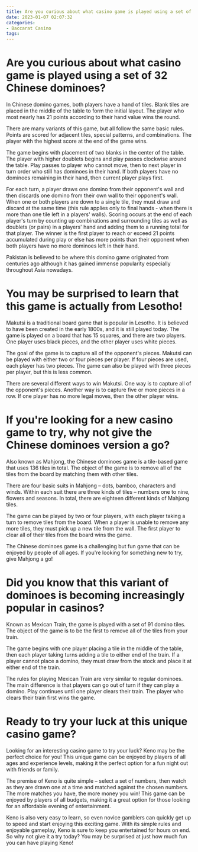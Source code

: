 ```yaml
---
title: Are you curious about what casino game is played using a set of 32 Chinese dominoes
date: 2023-01-07 02:07:32
categories:
- Baccarat Casino
tags:
---
```



#  Are you curious about what casino game is played using a set of 32 Chinese dominoes?

In Chinese domino games, both players have a hand of tiles. Blank tiles are placed in the middle of the table to form the initial layout. The player who most nearly has 21 points according to their hand value wins the round.

There are many variants of this game, but all follow the same basic rules. Points are scored for adjacent tiles, special patterns, and combinations. The player with the highest score at the end of the game wins.

The game begins with placement of two blanks in the center of the table. The player with higher doublets begins and play passes clockwise around the table. Play passes to player who cannot move, then to next player in turn order who still has dominoes in their hand. If both players have no dominoes remaining in their hand, then current player plays first. 

For each turn, a player draws one domino from their opponent's wall and then discards one domino from their own wall to their opponent's wall. When one or both players are down to a single tile, they must draw and discard at the same time (this rule applies only to final hands - when there is more than one tile left in a players' walls). Scoring occurs at the end of each player's turn by counting up combinations and surrounding tiles as well as doublets (or pairs) in a players' hand and adding them to a running total for that player. The winner is the first player to reach or exceed 21 points accumulated during play or else has more points than their opponent when both players have no more dominoes left in their hand.


Pakistan is believed to be where this domino game originated from centuries ago although it has gained immense popularity especially throughout Asia nowadays.

#  You may be surprised to learn that this game is actually from Lesotho!

Makutsi is a traditional board game that is popular in Lesotho. It is believed to have been created in the early 1800s, and it is still played today. The game is played on a board that has 15 squares, and there are two players. One player uses black pieces, and the other player uses white pieces.

The goal of the game is to capture all of the opponent's pieces. Makutsi can be played with either two or four pieces per player. If four pieces are used, each player has two pieces. The game can also be played with three pieces per player, but this is less common.

There are several different ways to win Makutsi. One way is to capture all of the opponent's pieces. Another way is to capture five or more pieces in a row. If one player has no more legal moves, then the other player wins.

#  If you're looking for a new casino game to try, why not give the Chinese dominoes version a go?

Also known as Mahjong, the Chinese dominoes game is a tile-based game that uses 136 tiles in total. The object of the game is to remove all of the tiles from the board by matching them with other tiles.

There are four basic suits in Mahjong – dots, bamboo, characters and winds. Within each suit there are three kinds of tiles – numbers one to nine, flowers and seasons. In total, there are eighteen different kinds of Mahjong tiles.

The game can be played by two or four players, with each player taking a turn to remove tiles from the board. When a player is unable to remove any more tiles, they must pick up a new tile from the wall. The first player to clear all of their tiles from the board wins the game.

The Chinese dominoes game is a challenging but fun game that can be enjoyed by people of all ages. If you're looking for something new to try, give Mahjong a go!

#  Did you know that this variant of dominoes is becoming increasingly popular in casinos?

Known as Mexican Train, the game is played with a set of 91 domino tiles. The object of the game is to be the first to remove all of the tiles from your train.

The game begins with one player placing a tile in the middle of the table, then each player taking turns adding a tile to either end of the train. If a player cannot place a domino, they must draw from the stock and place it at either end of the train.

The rules for playing Mexican Train are very similar to regular dominoes. The main difference is that players can go out of turn if they can play a domino. Play continues until one player clears their train. The player who clears their train first wins the game.

#  Ready to try your luck at this unique casino game?

Looking for an interesting casino game to try your luck? Keno may be the perfect choice for you! This unique game can be enjoyed by players of all ages and experience levels, making it the perfect option for a fun night out with friends or family.

The premise of Keno is quite simple – select a set of numbers, then watch as they are drawn one at a time and matched against the chosen numbers. The more matches you have, the more money you win! This game can be enjoyed by players of all budgets, making it a great option for those looking for an affordable evening of entertainment.

Keno is also very easy to learn, so even novice gamblers can quickly get up to speed and start enjoying this exciting game. With its simple rules and enjoyable gameplay, Keno is sure to keep you entertained for hours on end. So why not give it a try today? You may be surprised at just how much fun you can have playing Keno!